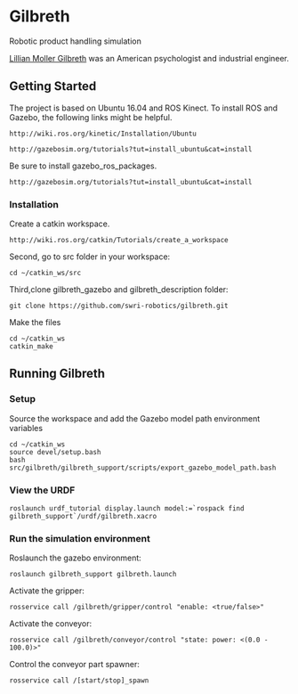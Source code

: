 # Gilbreth
Robotic product handling simulation

[Lillian Moller Gilbreth](https://en.wikipedia.org/wiki/Lillian_Moller_Gilbreth)  was an American psychologist and industrial engineer.

## Getting Started

The project is based on Ubuntu 16.04 and ROS Kinect. To install ROS and Gazebo, the following links might be helpful.
```
http://wiki.ros.org/kinetic/Installation/Ubuntu

http://gazebosim.org/tutorials?tut=install_ubuntu&cat=install
```
Be sure to install gazebo_ros_packages.
```
http://gazebosim.org/tutorials?tut=install_ubuntu&cat=install
```
### Installation

Create a catkin workspace.
```
http://wiki.ros.org/catkin/Tutorials/create_a_workspace
```
Second, go to src folder in your workspace:
```
cd ~/catkin_ws/src
```
Third,clone gilbreth_gazebo and gilbreth_description folder:
```
git clone https://github.com/swri-robotics/gilbreth.git
```
Make the files
```
cd ~/catkin_ws
catkin_make
```

## Running Gilbreth

### Setup
Source the workspace and add the Gazebo model path environment variables
```
cd ~/catkin_ws
source devel/setup.bash
bash src/gilbreth/gilbreth_support/scripts/export_gazebo_model_path.bash
```

### View the URDF
```
roslaunch urdf_tutorial display.launch model:=`rospack find gilbreth_support`/urdf/gilbreth.xacro
```

### Run the simulation environment

Roslaunch the gazebo environment:
```
roslaunch gilbreth_support gilbreth.launch
```
Activate the gripper:
```
rosservice call /gilbreth/gripper/control "enable: <true/false>"
```
Activate the conveyor:
```
rosservice call /gilbreth/conveyor/control "state: power: <(0.0 - 100.0)>"
```
Control the conveyor part spawner:
```
rosservice call /[start/stop]_spawn
```
